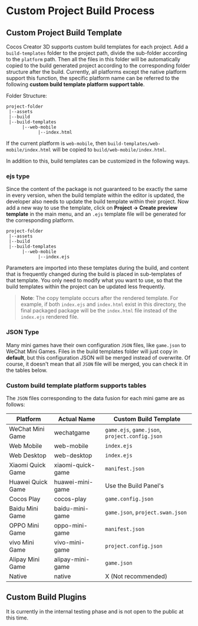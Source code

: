 # Custom Project Build Process

## Custom Project Build Template

Cocos Creator 3D supports custom build templates for each project. Add a `build-templates` folder to the project path, divide the sub-folder according to the `platform` path. Then all the files in this folder will be automatically copied to the build generated project according to the corresponding folder structure after the build. Currently, all platforms except the native platform support this function, the specific platform name can be referred to the following **custom build template platform support table**.

Folder Structure: 

```
project-folder
 |--assets
 |--build
 |--build-templates
      |--web-mobile
            |--index.html
```

If the current platform is `web-mobile`, then `build-templates/web-mobile/index.html` will be copied to `build/web-mobile/index.html`.

In addition to this, build templates can be customized in the following ways.

### ejs type

Since the content of the package is not guaranteed to be exactly the same in every version, when the build template within the editor is updated, the developer also needs to update the build template within their project. Now add a new way to use the template, click on **Project -> Create preview template** in the main menu, and an `.ejs` template file will be generated for the corresponding platform.

```
project-folder
 |--assets
 |--build
 |--build-templates
      |--web-mobile
            |--index.ejs
```

Parameters are imported into these templates during the build, and content that is frequently changed during the build is placed in sub-templates of that template. You only need to modify what you want to use, so that the build templates within the project can be updated less frequently.

> **Note**: The copy template occurs after the rendered template. For example, if both `index.ejs` and `index.html` exist in this directory, the final packaged package will be the `index.html` file instead of the `index.ejs` rendered file.

### JSON Type

Many mini games have their own configuration `JSON` files, like `game.json` to WeChat Mini Games. Files in the build templates folder will just copy in **default**, but this configuration JSON will be merged instead of overwrite. Of course, it doesn't mean that all `JSON` file will be merged, you can check it in the tables below.

### Custom build template platform supports tables

The `JSON` files corresponding to the data fusion for each mini game are as follows:

| Platform | Actual Name | Custom Build Template |
| -------- | ---------- | ----------- |
| WeChat Mini Game | wechatgame | `game.ejs`, `game.json`, `project.config.json` |
| Web Mobile | web-mobile | `index.ejs` |
| Web Desktop | web-desktop | `index.ejs` |
| Xiaomi Quick Game | xiaomi-quick-game | `manifest.json` |
| Huawei Quick Game | huawei-mini-game | Use the Build Panel's|
| Cocos Play | cocos-play | `game.config.json` |
| Baidu Mini Game | baidu-mini-game | `game.json`, `project.swan.json` |
| OPPO Mini Game | oppo-mini-game | `manifest.json` |
| vivo Mini Game | vivo-mini-game | `project.config.json` |
| Alipay Mini Game | alipay-mini-game | `game.json` |
| Native | native | X (Not recommended) |

## Custom Build Plugins

It is currently in the internal testing phase and is not open to the public at this time.
